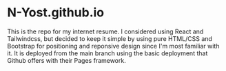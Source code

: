 # N-Yost.github.io

This is the repo for my internet resume. I considered using React and Tailwindcss, but decided to keep it
simple by using pure HTML/CSS and Bootstrap for positioning and reponsive design since I'm most familiar
with it. It is deployed from the main branch using the basic deployment that Github offers with their
Pages framework.
